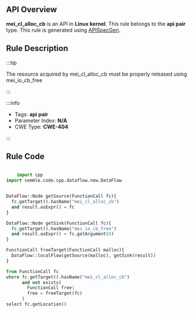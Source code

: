 ---
---


## API Overview
**mei_cl_alloc_cb** is an API in **Linux kernel**. This rule belongs to the **api pair** type. This rule is generated using [APISpecGen](../../tools/APISpecGen).
## Rule Description

:::tip

The resource acquired by mei_cl_alloc_cb must be properly released using mei_io_cb_free

:::

:::info

- Tags: **api pair**
- Parameter Index: **N/A**
- CWE Type: **CWE-404**

:::

## Rule Code
```python

    import cpp
import semmle.code.cpp.dataflow.new.DataFlow


DataFlow::Node getSource(FunctionCall fc){
  fc.getTarget().hasName("mei_cl_alloc_cb")
  and result.asExpr() = fc
}

DataFlow::Node getSink(FunctionCall fc){
  fc.getTarget().hasName("mei_io_cb_free")
  and result.asExpr() = fc.getArgument(0)
}

FunctionCall freeTarget(FunctionCall malloc){
  DataFlow::localFlow(getSource(malloc), getSink(result))
}

from FunctionCall fc
where fc.getTarget().hasName("mei_cl_alloc_cb")
      and not exists(
        FunctionCall free| 
        free = freeTarget(fc)
      )
select fc.getLocation()

    
```